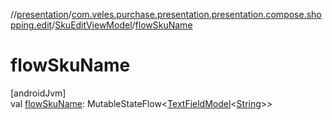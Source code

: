 //[presentation](../../../index.md)/[com.veles.purchase.presentation.presentation.compose.shopping.edit](../index.md)/[SkuEditViewModel](index.md)/[flowSkuName](flow-sku-name.md)

# flowSkuName

[androidJvm]\
val [flowSkuName](flow-sku-name.md): MutableStateFlow&lt;[TextFieldModel](../../com.veles.purchase.presentation.model.core/-text-field-model/index.md)&lt;[String](https://kotlinlang.org/api/latest/jvm/stdlib/kotlin/-string/index.html)&gt;&gt;
